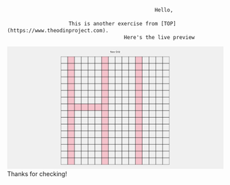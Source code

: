                                                     Hello,  

                        This is another exercise from [TOP](https://www.theodinproject.com).  
                                          Here's the live preview  
![Live Preview](live-preview.png)  
Thanks for checking!
